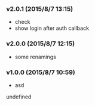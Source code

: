 ### v2.0.1	(2015/8/7 13:15)
* check
* show login after auth callback

### v2.0.0	(2015/8/7 12:15)
* some renamings

### v1.0.0	(2015/8/7 10:59)
* asd

undefined
